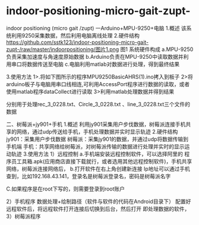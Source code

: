 # indoor-positioning-micro-gait-zupt-
indoor positioning (micro gait /zupt)
一Arduino+MPU-9250+电脑
1.概述 
  该系统利用9250采集数据，然后利用电脑离线处理
2.硬件结构
https://github.com/sstk123/indoor-positioning-micro-gait-zupt-/raw/master/indoorpositioning/图片1.png
图1 系统硬件构成
a.MPU-9250负责采集加速度与角速度原始数据
b.Arduino负责在MPU-9250中读取数据并利用串口将数据传送至电脑
c.电脑利用matlab对数据进行处理，得到最终结果

3.使用方法
1>.将如下图所示的程序MPU9250BasicAHRS(1).ino拷入到板子
2>将arduino板子与电脑用串口线相连,可利用AccessPort程序进行数据的读取，或者使用matlab程序dataCollect进行读取
3>利用matlab处理数据并得到结果

分别用于处理rec_3_0228.txt、Circle_3_0228.txt
、line_3_0228.txt三个文件的数据

二、树莓派+jy901+手机
1.概述 
利用jy901采集用户步伐数据，树莓派连接手机共享的网络，通过udp传送给手机，手机处理数据并实时显示轨迹
2.硬件结构
jy901：采集用户步伐数据
树莓派：采集jy901的数据，并通过udp将数据传输到手机端
手机：共享网络给树莓派，对树莓派传输的数据进行处理并实时的显示运动轨迹
3.使用方法
1）远程控制
a.手机端安装远程控制软件，可以选择阿里的 程序员工具箱.apk(应用商店直接下载就行，或者选用其他远程控制软件)，手机共享网络，树莓派连接网络后，
b.打开软件在右上角创建新连接
Ip地址可以通过手机查到，比如192.168.43.141，登录名是树莓派登录名，密码是树莓派名字


C.如果程序是在root下写的，则需要登录到root账户
	
2）手机程序
数据处理+绘制路径（软件与软件的代码在Android目录下）
   配置好远程软件后，将远程软件打开连接后切换到后台，然后打开
即处理数据的软件，
3）树莓派程序

